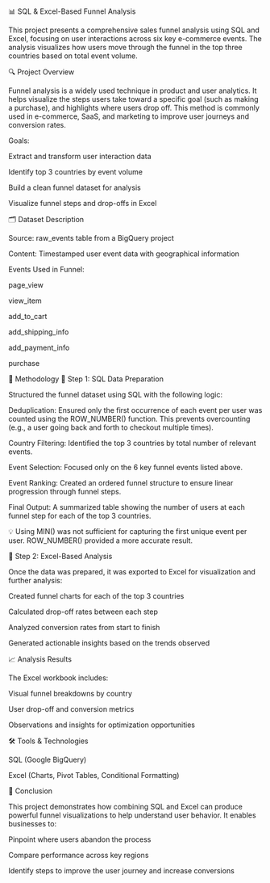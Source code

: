 📊 SQL & Excel-Based Funnel Analysis

This project presents a comprehensive sales funnel analysis using SQL and Excel, focusing on user interactions across six key e-commerce events. The analysis visualizes how users move through the funnel in the top three countries based on total event volume.

🔍 Project Overview

Funnel analysis is a widely used technique in product and user analytics. It helps visualize the steps users take toward a specific goal (such as making a purchase), and highlights where users drop off. This method is commonly used in e-commerce, SaaS, and marketing to improve user journeys and conversion rates.

Goals:

Extract and transform user interaction data

Identify top 3 countries by event volume

Build a clean funnel dataset for analysis

Visualize funnel steps and drop-offs in Excel

🗂️ Dataset Description

Source: raw_events table from a BigQuery project

Content: Timestamped user event data with geographical information

Events Used in Funnel:

page_view

view_item

add_to_cart

add_shipping_info

add_payment_info

purchase

🧠 Methodology
🔹 Step 1: SQL Data Preparation

Structured the funnel dataset using SQL with the following logic:

Deduplication: Ensured only the first occurrence of each event per user was counted using the ROW_NUMBER() function. This prevents overcounting (e.g., a user going back and forth to checkout multiple times).

Country Filtering: Identified the top 3 countries by total number of relevant events.

Event Selection: Focused only on the 6 key funnel events listed above.

Event Ranking: Created an ordered funnel structure to ensure linear progression through funnel steps.

Final Output: A summarized table showing the number of users at each funnel step for each of the top 3 countries.

💡 Using MIN() was not sufficient for capturing the first unique event per user. ROW_NUMBER() provided a more accurate result.

🔹 Step 2: Excel-Based Analysis

Once the data was prepared, it was exported to Excel for visualization and further analysis:

Created funnel charts for each of the top 3 countries

Calculated drop-off rates between each step

Analyzed conversion rates from start to finish

Generated actionable insights based on the trends observed

📈 Analysis Results

The Excel workbook includes:

Visual funnel breakdowns by country

User drop-off and conversion metrics

Observations and insights for optimization opportunities

🛠️ Tools & Technologies

SQL (Google BigQuery)

Excel (Charts, Pivot Tables, Conditional Formatting)

📌 Conclusion

This project demonstrates how combining SQL and Excel can produce powerful funnel visualizations to help understand user behavior. It enables businesses to:

Pinpoint where users abandon the process

Compare performance across key regions

Identify steps to improve the user journey and increase conversions

